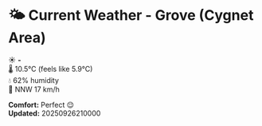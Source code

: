 # 🌤️ Current Weather - Grove (Cygnet Area)

☀️ **-**  
🌡️ 10.5°C (feels like 5.9°C)  
💧 62% humidity  
💨 NNW 17 km/h  

**Comfort:** Perfect 😌  
**Updated:** 20250926210000

